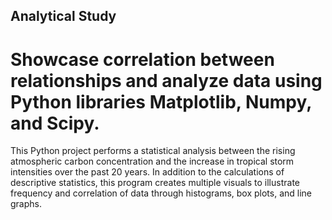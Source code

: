 ## Analytical Study
# Showcase correlation between relationships and analyze data using Python libraries Matplotlib, Numpy, and Scipy.

This Python project performs a statistical analysis between the rising atmospheric carbon concentration and the increase in tropical storm intensities over the past 20 years. In addition to the calculations of descriptive statistics, this program creates multiple visuals to illustrate frequency and correlation of data through histograms, box plots, and line graphs. 
